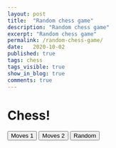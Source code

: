 ```yaml
---
layout: post
title:  "Random chess game"
description: "Random chess game"
excerpt: "Random chess game"
permalink: /random-chess-game/
date:   2020-10-02
published: true
tags: chess
tags_visible: true
show_in_blog: true
comments: true
---
```


# Chess!

<div id="myBoard" style="width: 300px"></div>
<button onclick="doChessMoves(board, game, ['e4', 'e5', 'Nf3', 'f5'], 1000)">Moves 1</button>
<button onclick="doChessMoves(board, game, ['d4', 'fxe4', 'Nxe5', 'Nf6'], 1000)">Moves 2</button>
<button onclick="showRandomGame(board, game)">Random</button>

<script type="text/javascript">
	game = new Chess();
	board = Chessboard('myBoard', 'start');
</script>